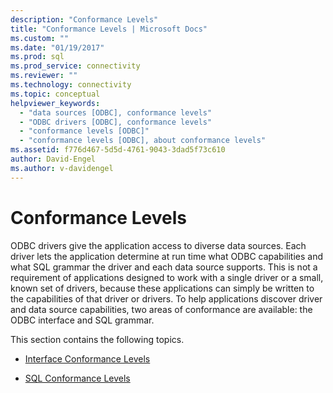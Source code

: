 ```yaml
---
description: "Conformance Levels"
title: "Conformance Levels | Microsoft Docs"
ms.custom: ""
ms.date: "01/19/2017"
ms.prod: sql
ms.prod_service: connectivity
ms.reviewer: ""
ms.technology: connectivity
ms.topic: conceptual
helpviewer_keywords: 
  - "data sources [ODBC], conformance levels"
  - "ODBC drivers [ODBC], conformance levels"
  - "conformance levels [ODBC]"
  - "conformance levels [ODBC], about conformance levels"
ms.assetid: f776d467-5d5d-4761-9043-3dad5f73c610
author: David-Engel
ms.author: v-davidengel
---
```

# Conformance Levels
ODBC drivers give the application access to diverse data sources. Each driver lets the application determine at run time what ODBC capabilities and what SQL grammar the driver and each data source supports. This is not a requirement of applications designed to work with a single driver or a small, known set of drivers, because these applications can simply be written to the capabilities of that driver or drivers. To help applications discover driver and data source capabilities, two areas of conformance are available: the ODBC interface and SQL grammar.  
  
 This section contains the following topics.  
  
-   [Interface Conformance Levels](../../../odbc/reference/develop-app/interface-conformance-levels.md)  
  
-   [SQL Conformance Levels](../../../odbc/reference/develop-app/sql-conformance-levels.md)
